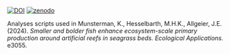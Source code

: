 [![DOI](https://img.shields.io/badge/DOI-10.1002/eap.3055-yellow.svg)](https://doi.org/10.1002/eap.3055)
[![zenodo](https://img.shields.io/badge/zenodo-10.5281/zenodo.12683020-blue.svg)](https://doi.org/10.5281/zenodo.12683020)

Analyses scripts used in Munsterman, K., Hesselbarth, M.H.K., Allgeier, J.E. (2024). *Smaller and bolder fish enhance ecosystem-scale primary production around artificial reefs in seagrass beds. Ecological Applications.* e3055.
